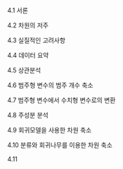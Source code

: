 4.1 서론

4.2 차원의 저주

4.3 실질적인 고려사항

4.4 데이터 요약

4.5 상관분석

4.6 범주형 변수의 범주 개수 축소

4.7 범주형 변수에서 수치형 변수로의 변환

4.8 주성분 분석

4.9 회귀모델을 사용한 차원 축소

4.10 분류와 회귀나무를 이용한 차원 축소

4.11 
